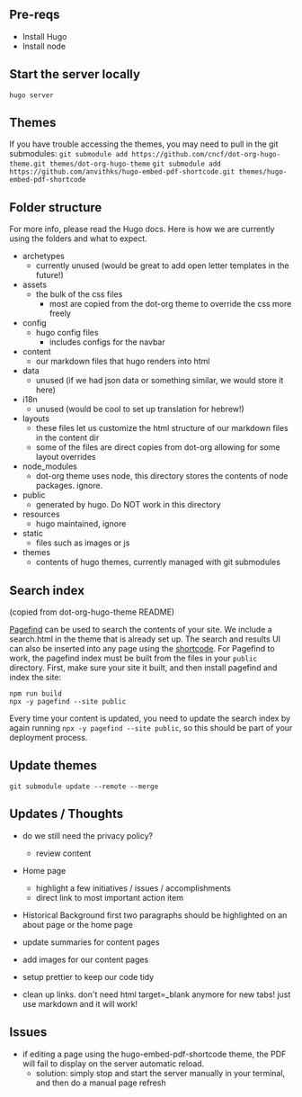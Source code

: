 ## Pre-reqs
- Install Hugo
- Install node

## Start the server locally
`hugo server`

## Themes
If you have trouble accessing the themes, you may need to pull in the git submodules:
`git submodule add https://github.com/cncf/dot-org-hugo-theme.git themes/dot-org-hugo-theme`
`git submodule add  https://github.com/anvithks/hugo-embed-pdf-shortcode.git themes/hugo-embed-pdf-shortcode`

## Folder structure
For more info, please read the Hugo docs. Here is how we are currently using the folders and what to expect.
- archetypes
    - currently unused (would be great to add open letter templates in the future!)
- assets
    - the bulk of the css files
        - most are copied from the dot-org theme to override the css more freely
- config
    - hugo config files
        - includes configs for the navbar
- content
    - our markdown files that hugo renders into html
- data
    - unused (if we had json data or something similar, we would store it here)
- i18n
    - unused (would be cool to set up translation for hebrew!)
- layouts
    - these files let us customize the html structure of our markdown files in the content dir
    - some of the files are direct copies from dot-org allowing for some layout overrides
- node_modules
    - dot-org theme uses node, this directory stores the contents of node packages. ignore.
- public
    - generated by hugo. Do NOT work in this directory
- resources
    - hugo maintained, ignore
- static
    - files such as images or js
- themes
    - contents of hugo themes, currently managed with git submodules

## Search index

(copied from dot-org-hugo-theme README)

[Pagefind](https://pagefind.app/) can be used to search the contents of your site. We include a search.html in the theme that is already set up. The search and results UI can also be inserted into any page using the [shortcode](#search-form). For Pagefind to work, the pagefind index must be built from the files in your `public` directory. First, make sure your site it built, and then install pagefind and index the site:

```
npm run build
npx -y pagefind --site public
```

Every time your content is updated, you need to update the search index by again running `npx -y pagefind --site public`, so this should be part of your deployment process.

## Update themes
`git submodule update --remote --merge`

## Updates / Thoughts
- do we still need the privacy policy?
    - review content

- Home page
    - highlight a few initiatives / issues / accomplishments
    - direct link to most important action item

- Historical Background first two paragraphs should be highlighted on an about page or the home page

- update summaries for content pages

- add images for our content pages

- setup prettier to keep our code tidy

- clean up links. don't need html target=_blank anymore for new tabs! just use markdown and it will work!

## Issues
- if editing a page using the hugo-embed-pdf-shortcode theme, the PDF will fail to display on the server automatic reload.
    - solution: simply stop and start the server manually in your terminal, and then do a manual page refresh